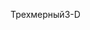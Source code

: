 <span data-ttu-id="e0fbb-101">Трехмерный</span><span class="sxs-lookup"><span data-stu-id="e0fbb-101">3-D</span></span>